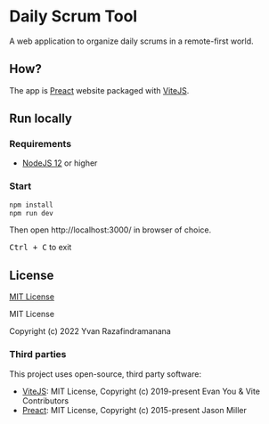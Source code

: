 # Daily Scrum Tool

A web application to organize daily scrums in a remote-first world.

## How?

The app is [Preact](https://preactjs.com/) website packaged with [ViteJS](https://vitejs.dev/).

## Run locally

### Requirements

- [NodeJS 12](https://nodejs.org/en/download/) or higher

### Start

```bash
npm install
npm run dev
```

Then open http://localhost:3000/ in browser of choice.

<kbd>Ctrl + C</kbd> to exit

## License

[MIT License](https://choosealicense.com/licenses/mit/)

MIT License

Copyright (c) 2022 Yvan Razafindramanana

### Third parties

This project uses open-source, third party software:

- [ViteJS](https://github.com/vitejs/vite): MIT License, Copyright (c) 2019-present Evan You & Vite Contributors
- [Preact](https://preactjs.com/): MIT License, Copyright (c) 2015-present Jason Miller

